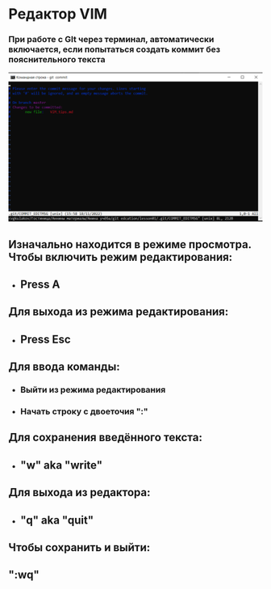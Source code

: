 # Редактор VIM

### При работе с GIt через терминал, автоматически включается, если попытаться создать коммит без пояснительного текста

![](.\images\VIM_screenshot.png)

## Изначально находится в режиме просмотра. Чтобы включить режим редактирования:

* ## Press **A**

## Для выхода из режима редактирования:
* ## Press **Esc**

## Для ввода команды:

* ### Выйти из режима редактирования
* ### Начать строку с двоеточия **":"**

## Для сохранения введённого текста:
* ## **"w"** aka "write"
## Для выхода из редактора:
* ## **"q"** aka "quit"

## Чтобы сохранить и выйти:
 ## **":wq"**
 